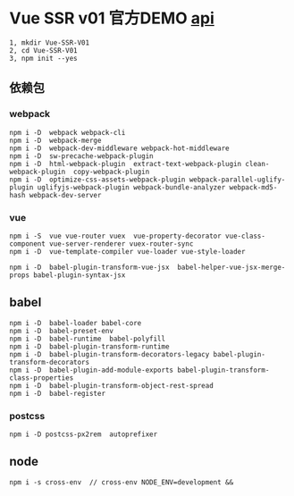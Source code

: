    # Vue SSR v01   官方DEMO [api](https://github.com/vuejs/vue-hackernews-2.0)
    1, mkdir Vue-SSR-V01 
    2, cd Vue-SSR-V01
    3, npm init --yes
   ## 依赖包

   ### webpack
    npm i -D  webpack webpack-cli
    npm i -D  webpack-merge
    npm i -D  webpack-dev-middleware webpack-hot-middleware
    npm i -D  sw-precache-webpack-plugin
    npm i -D  html-webpack-plugin  extract-text-webpack-plugin clean-webpack-plugin  copy-webpack-plugin 
    npm i -D  optimize-css-assets-webpack-plugin webpack-parallel-uglify-plugin uglifyjs-webpack-plugin webpack-bundle-analyzer webpack-md5-hash webpack-dev-server

   ### vue

    npm i -S  vue vue-router vuex  vue-property-decorator vue-class-component vue-server-renderer vuex-router-sync
    npm i -D  vue-template-compiler vue-loader vue-style-loader
    
    npm i -D  babel-plugin-transform-vue-jsx  babel-helper-vue-jsx-merge-props babel-plugin-syntax-jsx

   ## babel
    npm i -D  babel-loader babel-core 
    npm i -D  babel-preset-env
    npm i -D  babel-runtime  babel-polyfill
    npm i -D  babel-plugin-transform-runtime 
    npm i -D  babel-plugin-transform-decorators-legacy babel-plugin-transform-decorators
    npm i -D  babel-plugin-add-module-exports babel-plugin-transform-class-properties
    npm i -D  babel-plugin-transform-object-rest-spread
    npm i -D  babel-register
   
   ### postcss
    npm i -D postcss-px2rem  autoprefixer


   ## node
    npm i -s cross-env  // cross-env NODE_ENV=development &&